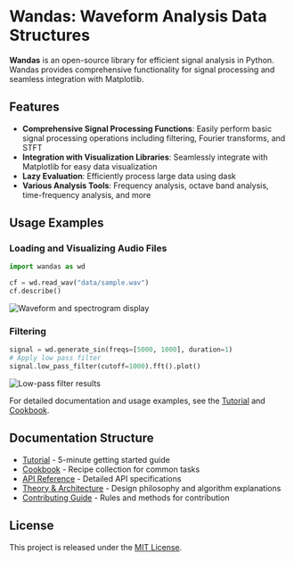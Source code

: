 # Wandas: **W**aveform **An**alysis **Da**ta **S**tructures

**Wandas** is an open-source library for efficient signal analysis in Python. Wandas provides comprehensive functionality for signal processing and seamless integration with Matplotlib.

## Features

- **Comprehensive Signal Processing Functions**: Easily perform basic signal processing operations including filtering, Fourier transforms, and STFT
- **Integration with Visualization Libraries**: Seamlessly integrate with Matplotlib for easy data visualization
- **Lazy Evaluation**: Efficiently process large data using dask
- **Various Analysis Tools**: Frequency analysis, octave band analysis, time-frequency analysis, and more

## Usage Examples

### Loading and Visualizing Audio Files

```python
import wandas as wd

cf = wd.read_wav("data/sample.wav")
cf.describe()
```

![Waveform and spectrogram display](../assets/images/read_wav_describe.png)

### Filtering

```python
signal = wd.generate_sin(freqs=[5000, 1000], duration=1)
# Apply low pass filter
signal.low_pass_filter(cutoff=1000).fft().plot()
```

![Low-pass filter results](../assets/images/low_pass_filter.png)

For detailed documentation and usage examples, see the [Tutorial](tutorial/index.md) and [Cookbook](how_to/index.md).

## Documentation Structure

- [Tutorial](tutorial/index.md) - 5-minute getting started guide
- [Cookbook](how_to/index.md) - Recipe collection for common tasks
- [API Reference](api/index.md) - Detailed API specifications
- [Theory & Architecture](explanation/index.md) - Design philosophy and algorithm explanations
- [Contributing Guide](contributing.md) - Rules and methods for contribution

## License

This project is released under the [MIT License](https://opensource.org/licenses/MIT).

